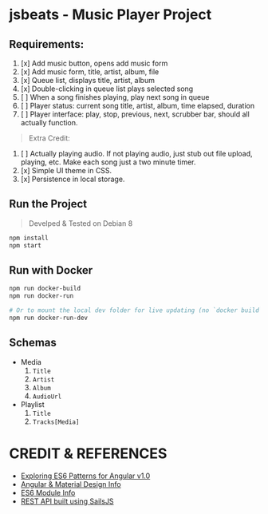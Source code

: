 # jsbeats - Music Player Project


## Requirements:

1. [x] Add music button, opens add music form
2. [x] Add music form, title, artist, album, file
3. [x] Queue list, displays title, artist, album
4. [x] Double-clicking in queue list plays selected song
5. [ ] When a song finishes playing, play next song in queue
6. [ ] Player status: current song title, artist, album, time elapsed, duration
7. [ ] Player interface: play, stop, previous, next, scrubber bar, should all actually function.

> Extra Credit:

1. [ ] Actually playing audio. If not playing audio, just stub out file upload, playing, etc. Make each song just a two minute timer.
2. [x] Simple UI theme in CSS.
3. [x] Persistence in local storage.

## Run the Project

> Develped & Tested on Debian 8

```sh
npm install
npm start
```

## Run with Docker

```sh
npm run docker-build
npm run docker-run

# Or to mount the local dev folder for live updating (no `docker build` needed for every change)
npm run docker-run-dev

```

## Schemas

* Media
    1. `Title`
    1. `Artist`
    1. `Album`
    1. `AudioUrl`
* Playlist
    1. `Title`
    1. `Tracks[Media]`

# CREDIT & REFERENCES

* [Exploring ES6 Patterns for Angular v1.0](http://www.michaelbromley.co.uk/blog/350/exploring-es6-classes-in-angularjs-1-x%20nice)
* [Angular & Material Design Info](https://scotch.io/bar-talk/angular-material-vs-material-design-lite)
* [ES6 Module Info](http://www.2ality.com/2014/09/es6-modules-final.html)
* [REST API built using SailsJS](https://www.smashingmagazine.com/2015/11/sailing-sails-js-mvc-style-framework-node-js/)





